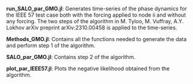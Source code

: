 **run_SALO_par_GMO.jl**: Generates time-series of the phase dynamics for the IEEE 57 test case both with the forcing applied to node ii and without any forcing. The two steps of the algorithm in M. Tyloo, M. Vuffray, A.Y. Lokhov
arXiv preprint arXiv:2310.00458  is applied to the time-series.

**Methods_GMO.jl**: Contains all the functions needed to generate the data and perform step 1 of the algorithm.

**SALO_par_GMO.jl**: Contains step 2 of the algorithm.

**plot_par_IEEE57.jl**: Plots the negative likelihood obtained from the algorithm. 
